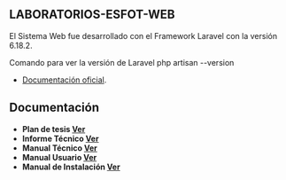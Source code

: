 ## LABORATORIOS-ESFOT-WEB

El Sistema Web fue desarrollado con el Framework Laravel con la versión 6.18.2.

Comando para ver la versión de Laravel php artisan --version 
- [Documentación oficial](https://laravel.com/docs/6.x).


## Documentación

- **Plan de tesis [Ver](https://github.com/Jorge710/LABORATORIOS-ESFOT-WEB/blob/documentosTecnicos/Plan-Tesis.pdf)**
- **Informe Técnico [Ver](https://github.com/Jorge710/LABORATORIOS-ESFOT-WEB/blob/documentosTecnicos/Informe-T%C3%A9cnico.pdf)**
- **Manual Técnico [Ver](https://github.com/Jorge710/LABORATORIOS-ESFOT-WEB/blob/documentosTecnicos/Manual-T%C3%A9cnico.pdf)**
- **Manual Usuario [Ver](https://youtu.be/ZJ-6uwrnsAw)**
- **Manual de Instalación [Ver](https://github.com/Jorge710/LABORATORIOS-ESFOT-WEB/blob/documentosTecnicos/Manual-Instalaci%C3%B3n.pdf)**


